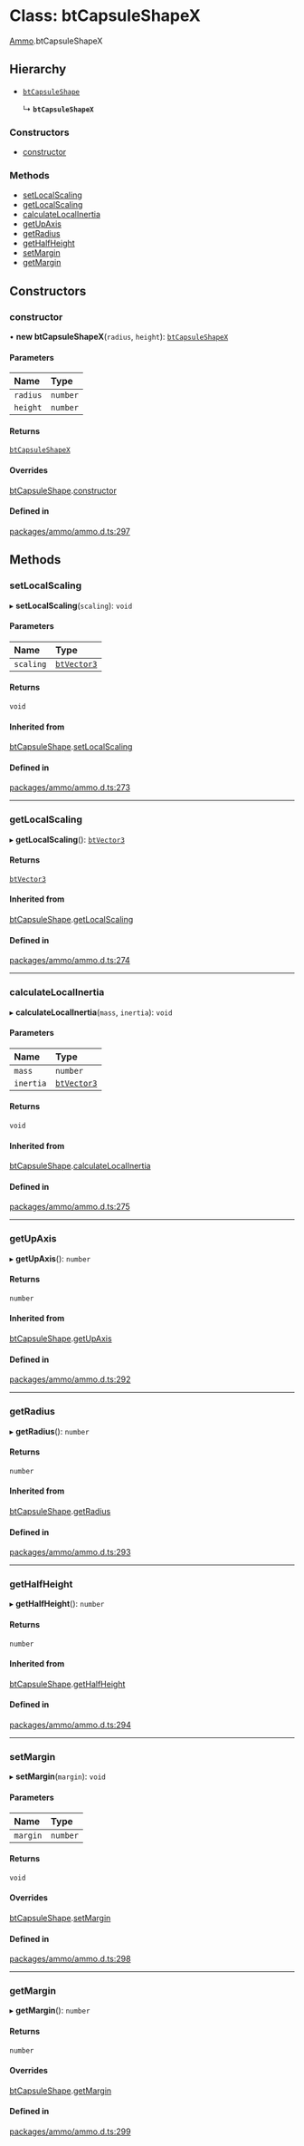 # Class: btCapsuleShapeX

[Ammo](../modules/Ammo.md).btCapsuleShapeX

## Hierarchy

- [`btCapsuleShape`](Ammo.btCapsuleShape.md)

  ↳ **`btCapsuleShapeX`**

### Constructors

- [constructor](Ammo.btCapsuleShapeX.md#constructor)

### Methods

- [setLocalScaling](Ammo.btCapsuleShapeX.md#setlocalscaling)
- [getLocalScaling](Ammo.btCapsuleShapeX.md#getlocalscaling)
- [calculateLocalInertia](Ammo.btCapsuleShapeX.md#calculatelocalinertia)
- [getUpAxis](Ammo.btCapsuleShapeX.md#getupaxis)
- [getRadius](Ammo.btCapsuleShapeX.md#getradius)
- [getHalfHeight](Ammo.btCapsuleShapeX.md#gethalfheight)
- [setMargin](Ammo.btCapsuleShapeX.md#setmargin)
- [getMargin](Ammo.btCapsuleShapeX.md#getmargin)

## Constructors

### constructor

• **new btCapsuleShapeX**(`radius`, `height`): [`btCapsuleShapeX`](Ammo.btCapsuleShapeX.md)

#### Parameters

| Name | Type |
| :------ | :------ |
| `radius` | `number` |
| `height` | `number` |

#### Returns

[`btCapsuleShapeX`](Ammo.btCapsuleShapeX.md)

#### Overrides

[btCapsuleShape](Ammo.btCapsuleShape.md).[constructor](Ammo.btCapsuleShape.md#constructor)

#### Defined in

[packages/ammo/ammo.d.ts:297](https://github.com/Orillusion/orillusion/blob/main/packages/ammo/ammo.d.ts#L297)

## Methods

### setLocalScaling

▸ **setLocalScaling**(`scaling`): `void`

#### Parameters

| Name | Type |
| :------ | :------ |
| `scaling` | [`btVector3`](Ammo.btVector3.md) |

#### Returns

`void`

#### Inherited from

[btCapsuleShape](Ammo.btCapsuleShape.md).[setLocalScaling](Ammo.btCapsuleShape.md#setlocalscaling)

#### Defined in

[packages/ammo/ammo.d.ts:273](https://github.com/Orillusion/orillusion/blob/main/packages/ammo/ammo.d.ts#L273)

___

### getLocalScaling

▸ **getLocalScaling**(): [`btVector3`](Ammo.btVector3.md)

#### Returns

[`btVector3`](Ammo.btVector3.md)

#### Inherited from

[btCapsuleShape](Ammo.btCapsuleShape.md).[getLocalScaling](Ammo.btCapsuleShape.md#getlocalscaling)

#### Defined in

[packages/ammo/ammo.d.ts:274](https://github.com/Orillusion/orillusion/blob/main/packages/ammo/ammo.d.ts#L274)

___

### calculateLocalInertia

▸ **calculateLocalInertia**(`mass`, `inertia`): `void`

#### Parameters

| Name | Type |
| :------ | :------ |
| `mass` | `number` |
| `inertia` | [`btVector3`](Ammo.btVector3.md) |

#### Returns

`void`

#### Inherited from

[btCapsuleShape](Ammo.btCapsuleShape.md).[calculateLocalInertia](Ammo.btCapsuleShape.md#calculatelocalinertia)

#### Defined in

[packages/ammo/ammo.d.ts:275](https://github.com/Orillusion/orillusion/blob/main/packages/ammo/ammo.d.ts#L275)

___

### getUpAxis

▸ **getUpAxis**(): `number`

#### Returns

`number`

#### Inherited from

[btCapsuleShape](Ammo.btCapsuleShape.md).[getUpAxis](Ammo.btCapsuleShape.md#getupaxis)

#### Defined in

[packages/ammo/ammo.d.ts:292](https://github.com/Orillusion/orillusion/blob/main/packages/ammo/ammo.d.ts#L292)

___

### getRadius

▸ **getRadius**(): `number`

#### Returns

`number`

#### Inherited from

[btCapsuleShape](Ammo.btCapsuleShape.md).[getRadius](Ammo.btCapsuleShape.md#getradius)

#### Defined in

[packages/ammo/ammo.d.ts:293](https://github.com/Orillusion/orillusion/blob/main/packages/ammo/ammo.d.ts#L293)

___

### getHalfHeight

▸ **getHalfHeight**(): `number`

#### Returns

`number`

#### Inherited from

[btCapsuleShape](Ammo.btCapsuleShape.md).[getHalfHeight](Ammo.btCapsuleShape.md#gethalfheight)

#### Defined in

[packages/ammo/ammo.d.ts:294](https://github.com/Orillusion/orillusion/blob/main/packages/ammo/ammo.d.ts#L294)

___

### setMargin

▸ **setMargin**(`margin`): `void`

#### Parameters

| Name | Type |
| :------ | :------ |
| `margin` | `number` |

#### Returns

`void`

#### Overrides

[btCapsuleShape](Ammo.btCapsuleShape.md).[setMargin](Ammo.btCapsuleShape.md#setmargin)

#### Defined in

[packages/ammo/ammo.d.ts:298](https://github.com/Orillusion/orillusion/blob/main/packages/ammo/ammo.d.ts#L298)

___

### getMargin

▸ **getMargin**(): `number`

#### Returns

`number`

#### Overrides

[btCapsuleShape](Ammo.btCapsuleShape.md).[getMargin](Ammo.btCapsuleShape.md#getmargin)

#### Defined in

[packages/ammo/ammo.d.ts:299](https://github.com/Orillusion/orillusion/blob/main/packages/ammo/ammo.d.ts#L299)

